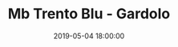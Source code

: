---
title: Mb Trento Blu - Gardolo
date: 2019-05-04 18:00:00
squadra-a: Bc Gardolo
punteggio-a: 
squadra-b: Mb Trento Blu
punteggio-b: 
partite/squadra: aquilotti-18-19
luogo: PalaBocchi
categoria: aquilotti
---